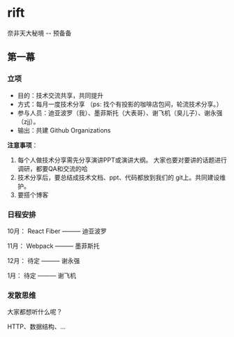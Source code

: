 # rift
奈非天大秘境 -- 预备备

## 第一幕
### 立项
* 目的：技术交流共享，共同提升
* 方式：每月一度技术分享 （ps: 找个有投影的咖啡店包间，轮流技术分享。）
* 参与人员：迪亚波罗（我）、墨菲斯托（大表哥）、谢飞机（臭儿子）、谢永强（zjj）。
* 输出：共建 Github Organizations 

**注意事项**：
1. 每个人做技术分享需先分享演讲PPT或演讲大纲。 大家也要对要讲的话题进行调研，都要QA和交流的哈
2. 技术分享后，要总结成技术文档、ppt、代码都放到我们的 git上。共同建设维护。
3. 要搭个博客


### 日程安排

10月： React  Fiber ——— 迪亚波罗

11月： Webpack ——— 墨菲斯托

12月： 待定 ——— 谢永强

1月：  待定 ——— 谢飞机




### 发散思维

大家都想听什么呢？

HTTP、数据结构、...
